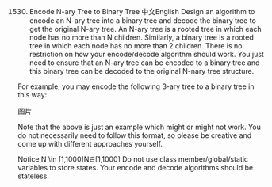 1530. Encode N-ary Tree to Binary Tree
中文English
Design an algorithm to encode an N-ary tree into a binary tree and decode the binary tree to get the original N-ary tree. An N-ary tree is a rooted tree in which each node has no more than N children. Similarly, a binary tree is a rooted tree in which each node has no more than 2 children. There is no restriction on how your encode/decode algorithm should work. You just need to ensure that an N-ary tree can be encoded to a binary tree and this binary tree can be decoded to the original N-nary tree structure.

For example, you may encode the following 3-ary tree to a binary tree in this way:

图片

Note that the above is just an example which might or might not work. You do not necessarily need to follow this format, so please be creative and come up with different approaches yourself.

Notice
N \in [1,1000]N∈[1,1000]
Do not use class member/global/static variables to store states. Your encode and decode algorithms should be stateless.

